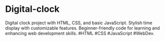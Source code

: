 # Digital-clock
Digital clock project with HTML, CSS, and basic JavaScript. Stylish time display with customizable features. Beginner-friendly code for learning and enhancing web development skills. #HTML #CSS #JavaScript #WebDev.

